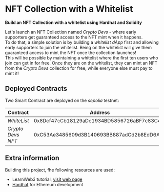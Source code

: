 # NFT Collection with a Whitelist

**Build an NFT Collection with a whitelist using Hardhat and Solidity**

Let's launch an NFT Collection named _Crypto Devs_ - where early supporters get guaranteed access to the NFT mint when it happens.<br />
To do that, a simple solution is by building a _whitelist dApp_ first and allowing early supporters to join the whitelist. Being on the whitelist will give them guaranteed access to mint the NFT once the collection launches!<br />
This will be possible by maintaining a whitelist where the first ten users who join can get in for free. Once they are on the whitelist, they can mint an NFT from the _Crypto Devs_ collection for free, while everyone else must pay to mint it!

## Deployed Contracts

Two Smart Contract are deployed on the _sepolia_ testnet:

| Contract          | Address                                    | Etherscan                                                                               |
| ----------------- | ------------------------------------------ | --------------------------------------------------------------------------------------- |
| _WhiteList_       | 0x8Dcf47cCb18129aDc1934BD5856726aBF7c83C43 | [view](https://sepolia.etherscan.io/address/0x8Dcf47cCb18129aDc1934BD5856726aBF7c83C43) |
| _Crypto Devs NFT_ | 0xC53Ae3485609d3B140693BB887adCd2b8EdD6Ad4 | [view](https://sepolia.etherscan.io/address/0xC53Ae3485609d3B140693BB887adCd2b8EdD6Ad4) |

## Extra information

Building this project, fhe following resources are used:

- LearnWeb3 tutorial, [visit web page](https://learnweb3.io/degrees/ethereum-developer-degree/sophomore/build-an-nft-collection-with-a-whitelist-using-hardhat-and-solidity/)
- [Hardhat](https://hardhat.org/) for Ethereum development
